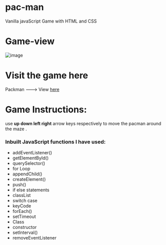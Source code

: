 # pac-man
Vanilla javaScript Game with HTML and CSS

# Game-view 
![image](![image](https://user-images.githubusercontent.com/56772219/170132053-f95f03bf-5abc-4639-a0d8-df072c5f4aaf.png))


# Visit the game here 
Packman ---> View [here](https://packman.netlify.app/) 

# Game Instructions:
use **up down left right** arrow keys respectively to move the pacman around the maze .

### Inbuilt JavaScript functions I have used: 
* addEventListener()
* getElementById()
* querySelector()
* for Loop
* appendChild()
* createElement()
* push()
* if else statements
* classList
* switch case
* keyCode
* forEach()
* setTimeout
* Class
* constructor
* setInterval()
* removeEventListener
